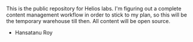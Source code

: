 This is the public repository for Helios labs. I'm figuring out a complete content management workflow in order to stick to my plan, so this will be the temporary warehouse till then. 
All content will be open source. 

- Hansatanu Roy
